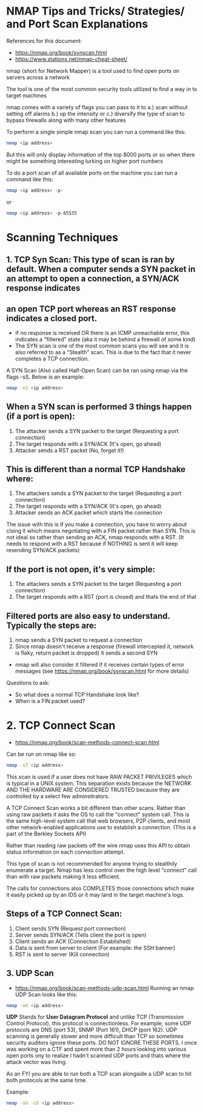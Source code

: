 # NMAP Tips and Tricks/ Strategies/ and Port Scan Explanations


References for this document:
- https://nmap.org/book/synscan.html
- https://www.stationx.net/nmap-cheat-sheet/

nmap (short for Network Mapper) is a tool used to find open ports on servers across a network

The tool is one of the most common security tools utilized to find a way in to target machines

nmap comes with a variety of flags you can pass to it to a.) scan without setting off alarms b.) up the intensity or c.) diversify the type of scan to bypass firewalls
along with many other features

To perform a single simple nmap scan you can run a command like this:
```bash
nmap <ip address>
```
But this will only display information of the top 8000 ports or so when there might be something interesting lurking on higher port numbers

To do a port scan of all available ports on the machine you can run a command like this:

```bash
nmap <ip address> -p- 
```
or 
```bash
nmap <ip address> -p-65535
```

# Scanning Techniques ###

## 1. TCP Syn Scan: This type of scan is ran by default. When a computer sends a SYN packet in an attempt to open a connection, a SYN/ACK response indicates
## an open TCP port whereas an RST response indicates a closed port. 
- If no response is received OR there is an ICMP unreachable error, this indicates a "filtered" state (aka it may be behind a firewall of some kind)
- The SYN scan is one of the most common scans you will see and it is also referred to as a "Stealth" scan. This is due to the fact that it never completes a TCP connection. 

A SYN Scan (Also called Half-Open Scan) can be ran using nmap via the flags -sS. Below is an example:
```bash
nmap -sS <ip address>
```
## When a SYN scan is performed 3 things happen (if a port is open):

1. The attacker sends a SYN packet to the target (Requesting a port connection)
2. The target responds with a SYN/ACK (It's open, go ahead)
3. Attacker sends a RST packet (No, forget it!)

## This is different than a normal TCP Handshake where:

1. The attackers sends a SYN packet to the target (Requesting a port connection)
2. The target responds with a SYN/ACK (It's open, go ahead)
3. Attacker sends an ACK packet which starts the connection

The issue with this is if you make a connection, you have to worry about clsing it which means negotiating with a FIN packet rather than SYN. This is not ideal
so rather than sending an ACK, nmap responds with a RST. (It needs to respond with a RST because if NOTHING is sent it will keep resending SYN/ACK packets)

## If the port is not open, it's very simple:

1. The attackers sends a SYN packet to the target (Requesting a port connection)
2. The target responds with a RST (port is closed) and thats the end of that

## Filtered ports are also easy to understand. Typically the steps are:

1. nmap sends a SYN packet to request a connection
2. Since nmap doesn't receive a response (firewall intercepted it, network is flaky, return packet is dropped) it sends a second SYN
- nmap will also consider it filtered if it receives certain types of error messages (see https://nmap.org/book/synscan.html for more details)

Questions to ask:

- So what does a normal TCP Handshake look like?
- When is a FIN packet used?

# 2. TCP Connect Scan
- https://nmap.org/book/scan-methods-connect-scan.html

Can be run on nmap like so:
```bash
nmap -sT <ip address>
```
This scan is used if a user does not have RAW PACKET PRIVILEGES which is typical in a UNIX system. This separation exists because the NETWORK AND THE HARDWARE ARE
CONSIDERED TRUSTED because they are controlled by a select few adminsitrators. 

A TCP Connect Scan works a bit different than other scans. Rather than using raw packets it asks the OS to call the "connect" system call. This is the same high-level
system call that web browsers, P2P clients, and most other network-enabled applications use to establish a connection. (This is a part of the Berkley Sockets API)

Rather than reading raw packets off the wire nmap uses this API to obtain status information on each connection attempt. 

This type of scan is not recommended for anyone trying to stealthily enumerate a target. Nmap has less control over the high level "connect" call than with raw packets 
making it less efficient. 

The calls for connections also COMPLETES those connections which make it easily picked up by an IDS or it may land in the target machine's logs. 

## Steps of a TCP Connect Scan:

1. Client sends SYN (Request port connection)
2. Server sends SYN/ACK (Tells client the port is open)
3. Client sends an ACK (Connection Established)
4. Data is sent from server to client (For example: the SSH banner)
5. RST is sent to server (Kill connection)


## 3. UDP Scan
- https://nmap.org/book/scan-methods-udp-scan.html
Running an nmap UDP Scan looks like this:
```bash
nmap -sU <ip address>
```
**UDP** Stands for **User Datagram Protocol** and unlike TCP (Transmission Control Protocol), this protocol is connectionless. For example, some UDP protocols are DNS (port 53), SNMP (Port 161), DHCP (port 162). UDP scanning is generally slower and more difficult than TCP so sometimes security auditors ignore these ports. DO NOT IGNORE THESE PORTS. I once was working on a CTF and spent more than 2 hours looking into various open ports ony to realize I hadn't scanned UDP ports and thats where the attack vector was living. 

As an FYI you are able to run both a TCP scan alongside a UDP scan to hit both protocols at the same time. 

Example: 
```bash
nmap -sU -sS <ip address>
```
















